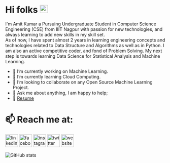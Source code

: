 # Hi folks <img src="https://media.giphy.com/media/hvRJCLFzcasrR4ia7z/giphy.gif" width="25px">

I'm Amit Kumar a Pursuing Undergraduate Student in Computer Science Engineering (CSE) from IIIT 
Nagpur with passion for new technologies, and always learning to add new skills in 
my skill set.</br>As of now, I have spent almost 2 years in learning engineering
concepts and technologies related to Data Structure and Algorithms as well as in
Python. 
        I am also an active competitive coder, and fond of Problem Solving. My next
step is towards learning Data Science for Statistical Analysis and Machine Learning.

- 🔭 I’m currently working on Machine Learning. 
- 🌱 I’m currently learning Cloud Computing.
- 👯 I’m looking to collaborate on any Open Source Machine Learning Project.
- 💬 Ask me about anything, I am happy to help;
- 📝 [Resume](https://drive.google.com/file/d/15kEarc-miXPiA8MRnzOS23Lm7o4t8v8g/view?usp=sharing) 
# 📫 Reach me at:
[<img src='https://cdn.jsdelivr.net/npm/simple-icons@3.0.1/icons/linkedin.svg' alt='linkedin' height='40'>](https://www.linkedin.com/in/amit-kumar-b11a5016a/)  [<img src='https://cdn.jsdelivr.net/npm/simple-icons@3.0.1/icons/facebook.svg' alt='facebook' height='40'>](https://www.facebook.com/ak78158)  [<img src='https://cdn.jsdelivr.net/npm/simple-icons@3.0.1/icons/instagram.svg' alt='instagram' height='40'>](https://www.instagram.com/ak78158/)  [<img src='https://cdn.jsdelivr.net/npm/simple-icons@3.0.1/icons/twitter.svg' alt='twitter' height='40'>](https://twitter.com/Amitkum39380689)  [<img src='https://cdn.jsdelivr.net/npm/simple-icons@3.0.1/icons/icloud.svg' alt='website' height='40'>](https://bit.ly/2EcCQnJ)  

![GitHub stats](https://github-readme-stats.vercel.app/api?username=ak78158&show_icons=true)  